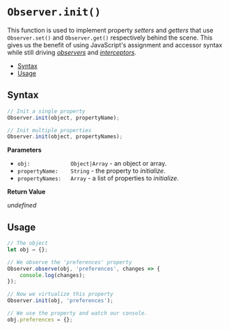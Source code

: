 # `Observer.init()`

This function is used to implement property *setters* and *getters* that use `Observer.set()` and `Observer.get()` respectively behind the scene. This gives us the benefit of using JavaScript's assignment and accessor syntax while still driving [*observers*](../api/observe.md) and [*interceptors*](../api/intercept.md).

+ [Syntax](#syntax)
+ [Usage](#usage)

## Syntax

```js
// Init a single property
Observer.init(object, propertyName);

// Init multiple properties
Observer.init(object, propertyNames);
```

**Parameters**

+ `obj:             Object|Array` - an object or array.
+ `propertyName:    String` - the property to *initialize*.
+ `propertyNames:   Array` - a list of properties to *initialize*.

**Return Value**

*undefined*

## Usage

```js
// The object
let obj = {};

// We observe the 'preferences' property
Observer.observe(obj, 'preferences', changes => {
    console.log(changes);
});

// Now we virtualize this property
Observer.init(obj, 'preferences');

// We use the property and watch our console.
obj.preferences = {};
```